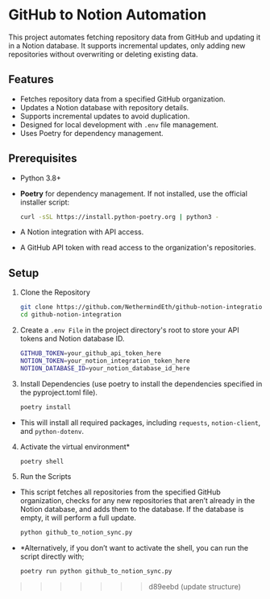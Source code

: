 
# GitHub to Notion Automation 

This project automates fetching repository data from GitHub and updating it in a Notion database. It supports incremental updates, only adding new repositories without overwriting or deleting existing data.

## Features

- Fetches repository data from a specified GitHub organization.
- Updates a Notion database with repository details.
- Supports incremental updates to avoid duplication.
- Designed for local development with `.env` file management.
- Uses Poetry for dependency management.

## Prerequisites

- Python 3.8+
- **Poetry** for dependency management. If not installed, use the official installer script:
  ```bash
  curl -sSL https://install.python-poetry.org | python3 -
  ```

- A Notion integration with API access.
- A GitHub API token with read access to the organization's repositories.

## Setup
1. Clone the Repository
   ```bash
   git clone https://github.com/NethermindEth/github-notion-integration.git
   cd github-notion-integration
   ```

 2. Create a ```.env File``` in the project directory's root to store your API tokens and Notion database ID.
    ```bash
    GITHUB_TOKEN=your_github_api_token_here
    NOTION_TOKEN=your_notion_integration_token_here
    NOTION_DATABASE_ID=your_notion_database_id_here
    ```
 3. Install Dependencies (use poetry to install the dependencies specified in the pyproject.toml file).
    ```bash
    poetry install
    ```
- This will install all required packages, including ```requests```, ```notion-client```, and ```python-dotenv```.

 4. Activate the virtual environment*
    ```bash
    poetry shell
    ```

5. Run the Scripts

- This script fetches all repositories from the specified GitHub organization, checks for any new repositories that aren’t already in the Notion database, and
  adds them to the database. If the database is empty, it will perform a full update.
  
    ```bash
    python github_to_notion_sync.py
    ```
- *Alternatively, if you don’t want to activate the shell, you can run the script directly with;

    ```bash
    poetry run python github_to_notion_sync.py
    ```


>>>>>>> d89eebd (update structure)
